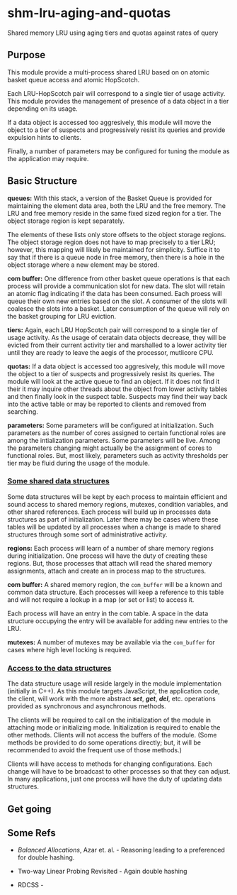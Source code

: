 # shm-lru-aging-and-quotas

Shared memory LRU using aging tiers and quotas against rates of query


## Purpose

This module provide a multi-process shared LRU based on on atomic basket queue access and atomic HopScotch. 

Each LRU-HopScotch pair will correspond to a single tier of usage activity. This module provides the management of presence of a data object in a tier depending on its usage.

If a data object is accessed too aggresively, this module will move the object to a tier of suspects and progressively resist its queries and provide expulsion hints to clients.

Finally, a number of parameters may be configured for tuning the module as the application may require.


## Basic Structure

**queues:** With this stack, a version of the Basket Queue is provided for maintaining the element data area, both the LRU and the free memory. The LRU and free memory reside in the same fixed sized region for a tier. The object storage region is kept separately.

The elements of these lists only store offsets to the object storage regions.  The object storage region does not have to map precisely to a tier LRU; however, this mapping will likely be maintained for simplicity. Suffice it to say that if there is a queue node in free memory, then there is a hole in the object storage where a new element may be stored.

**com buffer:** One difference from other basket queue operations is that each process will provide a communication slot for new data. The slot will retain an atomic flag indicating if the data has been consumed. Each proess will queue their own new entries based on the slot. A consumer of the slots will coalesce the slots into a basket. Later consumption of the queue will rely on the basket grouping for LRU eviction.

**tiers:** Again, each LRU HopScotch pair will correspond to a single tier of usage activity. As the usage of ceratain data objects decrease, they will be evicted from their current activity tier and marshalled to a lower activity tier until they are ready to leave the aegis of the processor, mutlicore CPU.

**quotas:** If a data object is accessed too aggresively, this module will move the object to a tier of suspects and progressively resist its queries. The module will look at the active queue to find an object. If it does not find it their it may inquire other threads about the object from lower activity tables and then finally look in the suspect table. Suspects may find their way back into the active table or may be reported to clients and removed from searching.

**parameters:** Some parameters will be configured at initialization. Such parameters as the number of cores assigned to certain functional roles are among the intialization parameters. Some parameters will be live. Among the parameters changing might actually be the assignment of cores to functional roles. But, most likely, parameters such as activity thresholds per tier may be fluid during the usage of the module.

### <u>Some shared data structures</u>

Some data structures will be kept by each process to maintain efficient and sound access to shared memory regions, mutexes, condition variables, and other shared references. Each process will build up in processes data structures as part of initialization. Later there may be cases where these tables will be updated by all processes when a change is made to shared structures through some sort of administrative activity.

**regions:** Each process will learn of a number of share memory regions during initialization. One process will have the duty of creating these regions. But, those processes that attach will read the shared memory assignments, attach and create an in process map to the structures.

**com buffer:** A shared memory region, the `com_buffer` will be a known and common data structure. Each processes will keep a reference to this table and will not require a lookup in a map (or set or list) to access it. 

Each process will have an entry in the com table. A space in the data structure occupying the entry will be available for adding new entries to the LRU.

**mutexes:** A number of mutexes may be available via the `com_buffer` for cases where high level locking is required.

### <u>Access to the data structures</u>

The data structure usage will reside largely in the module implementation (initially in C++). As this module targets JavaScript, the application code, the client, will work with the more abstract ***set***, ***get***, ***del***, etc. operations provided as synchronous and asynchronous methods.

The clients will be required to call on the initialization of the module in attaching mode or initializing mode. Initialization is required to enable the other methods. Clients will not access the buffers of the module. (Some methods be provided to do some operations directly; but, it will be recommended to avoid the frequent use of those methods.)

Clients will have access to methods for changing configurations. Each change will have to be broadcast to other processes so that they can adjust. In many applications, just one process will have the duty of updating data structures.


## Get going


## Some Refs

* *Balanced Allocations*, Azar et. al. - Reasoning leading to a preferenced for double hashing.
* Two-way Linear Probing Revisited - Again double hashing

* RDCSS - 